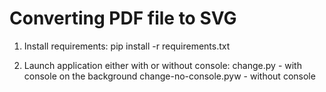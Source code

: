 # Converting PDF file to SVG

1. Install requirements:
pip install -r requirements.txt

2. Launch application either with or without console:
change.py - with console on the background
change-no-console.pyw - without console
